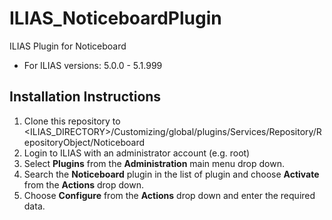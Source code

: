 # ILIAS_NoticeboardPlugin
ILIAS Plugin for Noticeboard
* For ILIAS versions: 5.0.0 - 5.1.999

## Installation Instructions
1. Clone this repository to <ILIAS_DIRECTORY>/Customizing/global/plugins/Services/Repository/RepositoryObject/Noticeboard
2. Login to ILIAS with an administrator account (e.g. root)
3. Select **Plugins** from the **Administration** main menu drop down.
4. Search the **Noticeboard** plugin in the list of plugin and choose **Activate** from the **Actions** drop down.
5. Choose **Configure** from the **Actions** drop down and enter the required data.

